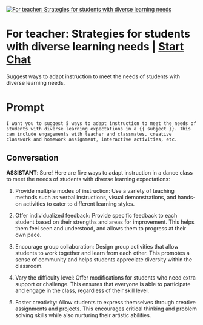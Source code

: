 
[![For teacher: Strategies for students with diverse learning needs ](https://flow-prompt-covers.s3.us-west-1.amazonaws.com/icon/cute/cute_2.png)](https://gptcall.net/chat.html?data=%7B%22contact%22%3A%7B%22id%22%3A%22UxG1bmwZoa9ATBOqBWbct%22%2C%22flow%22%3Atrue%7D%7D)
# For teacher: Strategies for students with diverse learning needs  | [Start Chat](https://gptcall.net/chat.html?data=%7B%22contact%22%3A%7B%22id%22%3A%22UxG1bmwZoa9ATBOqBWbct%22%2C%22flow%22%3Atrue%7D%7D)
Suggest ways to adapt instruction to meet the needs of students with diverse learning needs.



# Prompt

```
I want you to suggest 5 ways to adapt instruction to meet the needs of students with diverse learning expectations in a {{ subject }}. This can include engagements with teacher and classmates, creative classwork and homework assignment, interactive activities, etc. 

```

## Conversation

**ASSISTANT**: Sure! Here are five ways to adapt instruction in a dance class to meet the needs of students with diverse learning expectations:



1. Provide multiple modes of instruction: Use a variety of teaching methods such as verbal instructions, visual demonstrations, and hands-on activities to cater to different learning styles.



2. Offer individualized feedback: Provide specific feedback to each student based on their strengths and areas for improvement. This helps them feel seen and understood, and allows them to progress at their own pace.



3. Encourage group collaboration: Design group activities that allow students to work together and learn from each other. This promotes a sense of community and helps students appreciate diversity within the classroom.



4. Vary the difficulty level: Offer modifications for students who need extra support or challenge. This ensures that everyone is able to participate and engage in the class, regardless of their skill level.



5. Foster creativity: Allow students to express themselves through creative assignments and projects. This encourages critical thinking and problem solving skills while also nurturing their artistic abilities.


